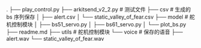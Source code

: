 .
├── play_control.py
├── arkitsend_v2_2.py               # 测试文件
├── csv                             # 生成的 bs 序列保存
│   ├── alert.csv
│   └── static_valley_of_fear.csv
├── model                           # 舵机控制模块
│   ├── bs51_servo.py
│   ├── bs61_servo.py
│   └── plot_bs.py
├── readme.md
├── utils                           # 舵机控制模块
└── voice                           # 保存的语音
    ├── alert.wav
    └── static_valley_of_fear.wav
